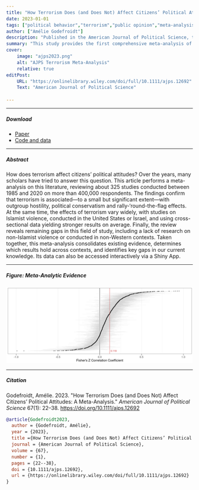 ```yaml
---
title: "How Terrorism Does (and Does Not) Affect Citizens’ Political Attitudes: A Meta-Analysis"
date: 2023-01-01
tags: ["political behavior","terrorism","public opinion","meta-analysis","political psychology"]
author: ["Amélie Godefroidt"]
description: "Published in the American Journal of Political Science, this article presents a meta-analysis of the effects of terrorism on social and political attitudes."
summary: "This study provides the first comprehensive meta-analysis of terrorism’s impact on public opinion. By synthesizing evidence across diverse contexts and research designs, the paper shows that terrorism has systematic but limited effects on citizens’ political attitudes."
cover:
    image: "ajps2023.png"
    alt: "AJPS Terrorism Meta-Analysis"
    relative: true
editPost:
    URL: "https://onlinelibrary.wiley.com/doi/full/10.1111/ajps.12692"
    Text: "American Journal of Political Science"

---
```


---

##### Download

+ [Paper](ajps2023.pdf)
+ [Code and data](https://ameliegodefroidt.shinyapps.io/terrorism-attitudes-metaanalysis/)

---

##### Abstract

How does terrorism affect citizens’ political attitudes? Over the years, many scholars have tried to answer this question. This article performs a meta-analysis on this literature, reviewing about 325 studies conducted between 1985 and 2020 on more than 400,000 respondents. The findings confirm that terrorism is associated—to a small but significant extent—with outgroup hostility, political conservatism and rally-‘round-the-flag effects. At the same time, the effects of terrorism vary widely, with studies on Islamist violence, conducted in the United States or Israel, and using cross-sectional data yielding stronger results on average. Finally, the review reveals remaining gaps in this field of study, including a lack of research on non-Islamist violence or conducted in non-Western contexts. Taken together, this meta-analysis consolidates existing evidence, determines which results hold across contexts, and identifies key gaps in our current knowledge. Its data can also be accessed interactively via a Shiny App.

---

##### Figure: Meta-Analytic Evidence

![](ajps2023.png)

---

##### Citation

Godefroidt, Amélie. 2023. "How Terrorism Does (and Does Not) Affect Citizens’ Political Attitudes: A Meta-Analysis." *American Journal of Political Science* 67(1): 22–38. https://doi.org/10.1111/ajps.12692

```BibTeX
@article{Godefroidt2023,
  author = {Godefroidt, Amélie},
  year = {2023},
  title ={How Terrorism Does (and Does Not) Affect Citizens’ Political Attitudes: A Meta-Analysis},
  journal = {American Journal of Political Science},
  volume = {67},
  number = {1},
  pages = {22--38},
  doi = {10.1111/ajps.12692},
  url = {https://onlinelibrary.wiley.com/doi/full/10.1111/ajps.12692}
}
```
